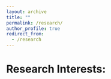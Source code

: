 ```yaml
---
layout: archive
title: ""
permalink: /research/
author_profile: true
redirect_from:
  - /research
---
```


Research Interests:
======
